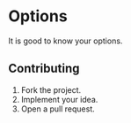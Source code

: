 # Options

It is good to know your options.

## Contributing

1. Fork the project.
2. Implement your idea.
3. Open a pull request.

